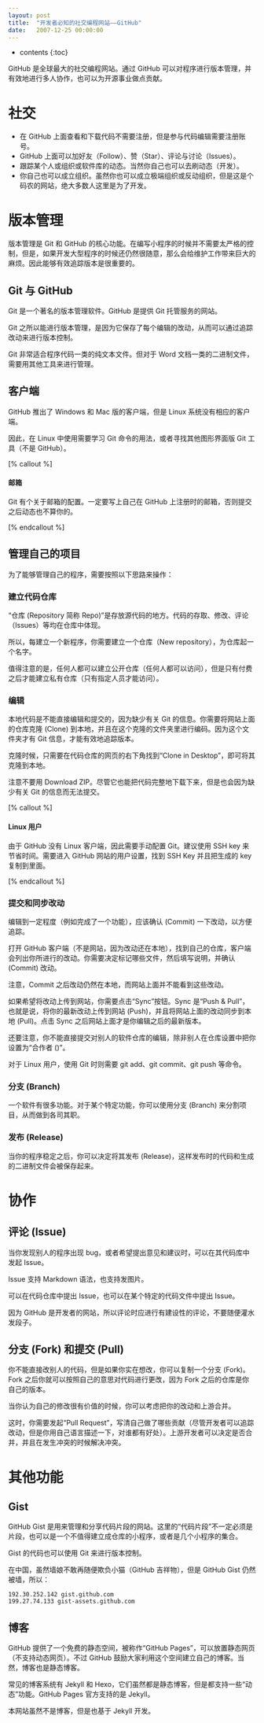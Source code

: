 ```yaml
---
layout: post
title:  "开发者必知的社交编程网站——GitHub"
date:   2007-12-25 00:00:00
---
```

* contents
{:toc}

GitHub 是全球最大的社交编程网站。通过 GitHub 可以对程序进行版本管理，并有效地进行多人协作，也可以为开源事业做点贡献。

# 社交

* 在 GitHub 上面查看和下载代码不需要注册，但是参与代码编辑需要注册账号。
* GitHub 上面可以加好友（Follow）、赞（Star）、评论与讨论（Issues）。
* 跟踪某个人或组织或软件库的动态。当然你自己也可以去刷动态（开发）。
* 你自己也可以成立组织。虽然你也可以成立极端组织或反动组织，但是这是个码农的网站，绝大多数人这里是为了开发。

# 版本管理

版本管理是 Git 和 GitHub 的核心功能。在编写小程序的时候并不需要太严格的控制，但是，如果开发大型程序的时候还仍然很随意，那么会给维护工作带来巨大的麻烦。因此能够有效追踪版本是很重要的。

## Git 与 GitHub

Git 是一个著名的版本管理软件。GitHub 是提供 Git 托管服务的网站。

Git 之所以能进行版本管理，是因为它保存了每个编辑的改动，从而可以通过追踪改动来进行版本控制。

Git 非常适合程序代码一类的纯文本文件。但对于 Word 文档一类的二进制文件，需要用其他工具来进行管理。

## 客户端

GitHub 推出了 Windows 和 Mac 版的客户端，但是 Linux 系统没有相应的客户端。

因此，在 Linux 中使用需要学习 Git 命令的用法，或者寻找其他图形界面版 Git 工具（不是 GitHub）。

[% callout %]

#### 邮箱

Git 有个关于邮箱的配置。一定要写上自己在 GitHub 上注册时的邮箱，否则提交之后动态也不算你的。

[% endcallout %]

## 管理自己的项目

为了能够管理自己的程序，需要按照以下思路来操作：

### 建立代码仓库

“仓库 (Repository 简称 Repo)”是存放源代码的地方。代码的存取、修改、评论（Issues）等均在仓库中体现。

所以，每建立一个新程序，你需要建立一个仓库（New repository），为仓库起一个名字。

值得注意的是，任何人都可以建立公开仓库（任何人都可以访问），但是只有付费之后才能建立私有仓库（只有指定人员才能访问）。

### 编辑

本地代码是不能直接编辑和提交的，因为缺少有关 Git 的信息。你需要将网站上面的仓库克隆 (Clone) 到本地，并且在这个克隆的文件夹里进行编码。因为这个文件夹才有 Git 信息，才能有效地追踪版本。

克隆时候，只需要在代码仓库的网页的右下角找到“Clone in Desktop”，即可将其克隆到本地。

注意不要用 Download ZIP。尽管它也能把代码完整地下载下来，但是也会因为缺少有关 Git 的信息而无法提交。

[% callout %]

#### Linux 用户

由于 GitHub 没有 Linux 客户端，因此需要手动配置 Git。建议使用 SSH key 来节省时间。需要进入 GitHub 网站的用户设置，找到 SSH Key 并且把生成的 key 复制到里面。

[% endcallout %]

### 提交和同步改动

编辑到一定程度（例如完成了一个功能），应该确认 (Commit) 一下改动，以方便追踪。

打开 GitHub 客户端（不是网站，因为改动还在本地），找到自己的仓库，客户端会列出你所进行的改动。你需要决定标记哪些文件，然后填写说明，并确认 (Commit) 改动。

注意，Commit 之后改动仍然在本地，而网站上面并不能看到这些改动。

如果希望将改动上传到网站，你需要点击“Sync”按钮。Sync 是“Push & Pull”，也就是说，将你的最新改动上传到网站 (Push)，并且将网站上面的改动同步到本地 (Pull)。点击 Sync 之后网站上面才是你编辑之后的最新版本。

还要注意，你不能直接提交对别人的软件仓库的编辑，除非别人在仓库设置中把你设置为“合作者 ()”。

对于 Linux 用户，使用 Git 时则需要 git add、git commit、git push 等命令。

### 分支 (Branch)

一个软件有很多功能。对于某个特定功能，你可以使用分支 (Branch) 来分割项目，从而做到各司其职。

### 发布 (Release)

当你的程序稳定之后，你可以决定将其发布 (Release)，这样发布时的代码和生成的二进制文件会被保存起来。

# 协作

## 评论 (Issue)

当你发现别人的程序出现 bug，或者希望提出意见和建议时，可以在其代码库中发起 Issue。

Issue 支持 Markdown 语法，也支持发图片。

可以在代码仓库中提出 Issue，也可以在某个特定的代码文件中提出 Issue。

因为 GitHub 是开发者的网站，所以评论时应进行有建设性的评论，不要随便灌水发段子。

## 分支 (Fork) 和提交 (Pull)

你不能直接改别人的代码，但是如果你实在想改，你可以复制一个分支 (Fork)。Fork 之后你就可以按照自己的意思对代码进行更改，因为 Fork 之后的仓库是你自己的版本。

当你认为自己的修改很有价值的时候，你可以考虑把你的改动和上游合并。

这时，你需要发起“Pull Request”，写清自己做了哪些贡献（尽管开发者可以追踪改动，但是你用自己语言描述一下，对谁都有好处）。上游开发者可以决定是否合并，并且在发生冲突的时候解决冲突。

# 其他功能

## Gist

GitHub Gist 是用来管理和分享代码片段的网站。这里的“代码片段”不一定必须是片段，也可以是一个不值得建立成仓库的小程序，或者是几个小程序的集合。

Gist 的代码也可以使用 Git 来进行版本控制。

在中国，虽然墙娘不敢再随便欺负小猫（GitHub 吉祥物），但是 GitHub Gist 仍然被墙，所以：

    192.30.252.142 gist.github.com
    199.27.74.133 gist-assets.github.com

## 博客

GitHub 提供了一个免费的静态空间，被称作“GitHub Pages”，可以放置静态网页（不支持动态网页）。不过 GitHub 鼓励大家利用这个空间建立自己的博客。当然，博客也是静态博客。

常见的博客系统有 Jekyll 和 Hexo，它们虽然都是静态博客，但是都支持一些“动态”功能。GitHub Pages 官方支持的是 Jekyll。

本网站虽然不是博客，但是也基于 Jekyll 开发。
